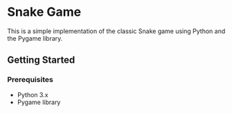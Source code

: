 # Snake Game

This is a simple implementation of the classic Snake game using Python and the Pygame library.


## Getting Started

### Prerequisites

- Python 3.x
- Pygame library



